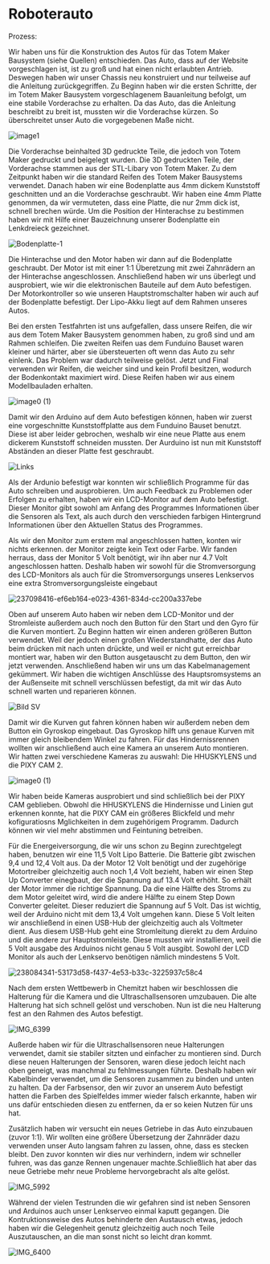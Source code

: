 Roboterauto
====


Prozess:

Wir haben uns für die Konstruktion des Autos für das Totem Maker Bausystem (siehe Quellen) entschieden. Das Auto, dass auf der Website vorgeschlagen ist, ist zu groß und hat einen nicht erlaubten Antrieb. Deswegen haben wir unser Chassis neu konstruiert und nur teilweise auf die Anleitung zurückgegriffen.
Zu Beginn haben wir die ersten Schritte, der im Totem Maker Bausystem vorgeschlagenem Bauanleitung befolgt, um eine stabile Vorderachse zu erhalten.
Da das Auto, das die Anleitung beschreibt zu breit ist, mussten wir die Vorderachse kürzen. So überschreitet unser Auto die vorgegebenen Maße nicht.


![image1](https://github.com/biswro2023/smartiecar/assets/131591590/8c653eb3-eba5-4a73-b68e-20d79b029bfa)


Die Vorderachse beinhalted 3D gedruckte Teile, die jedoch von Totem Maker gedruckt und beigelegt wurden.
Die 3D gedruckten Teile, der Vorderachse stammen aus der STL-Libary von Totem Maker.
Zu dem Zeitpunkt haben wir die standard Reifen des Totem Maker Bausystems verwendet. 
Danach haben wir eine Bodenplatte aus 4mm dickem Kunststoff geschnitten und an die Vorderachse geschraubt.
Wir haben eine 4mm Platte genommen, da wir vermuteten, dass eine Platte, die nur 2mm dick ist, schnell brechen würde.
Um die Position der Hinterachse zu bestimmen haben wir mit Hilfe einer Bauzeichnung  unserer Bodenplatte ein Lenkdreieck gezeichnet.


![Bodenplatte-1](https://user-images.githubusercontent.com/131177565/235682426-33cb649e-8ef1-453e-b3f9-9b506c7610f3.png)


Die Hinterachse und den Motor haben wir dann auf die Bodenplatte geschraubt.
Der Motor ist mit einer 1:1 Überetzung mit zwei Zahnrädern an der Hinterachse angeschlossen.
Anschließend haben wir uns überlegt und ausprobiert, wie wir die elektronischen Bauteile auf dem Auto befestigen. 
Der Motorkontroller so wie unseren Hauptstromschalter haben wir auch auf der Bodenplatte befestigt. 
Der Lipo-Akku liegt auf dem Rahmen unseres Autos.

Bei den ersten Testfahrten ist uns aufgefallen, dass unsere Reifen, die wir aus dem Totem Maker Bausystem genommen haben, zu groß sind und am 
Rahmen schleifen. Die zweiten Reifen uas dem Funduino Bauset waren kleiner und härter, aber sie übersteuerten oft wenn das Auto zu sehr einlenk.
Das Problem war dadurch teilweise gelöst.
Jetzt und Final verwenden wir Reifen, die weicher sind und kein Profil besitzen, wodurch der Bodenkontakt maximiert wird.
Diese Reifen haben wir aus einem Modellbauladen erhalten.


![image0 (1)](https://github.com/biswro2023/smartiecar/assets/131177565/c86c0d01-40ef-4458-8a59-f7c86a03f72b)


Damit wir den Arduino auf dem Auto befestigen können, haben wir zuerst eine vorgeschnitte Kunststoffplatte aus dem Funduino Bauset benutzt. 
Diese ist aber leider gebrochen, weshalb wir eine neue Platte aus enem dickerem Kunststoff schneiden mussten.
Der Aurduino ist nun mit Kunststoff Abständen an dieser Platte fest geschraubt.


![Links](https://github.com/biswro2023/smartiecar/assets/131177565/8c6c1879-a27a-4534-aaba-69cf2ef00b81)


Als der Ardunio befestigt war konnten wir schließlich Programme für das Auto schreiben und ausprobieren.
Um auch Feedback zu Problemen oder Erfolgen zu erhalten, haben wir ein LCD-Monitor auf dem Auto befestigt.
Dieser Monitor gibt sowohl am Anfang des Programmes Informationen über die Sensoren als Text, als auch durch den verschieden farbigen Hintergrund Informationen über den Aktuellen Status des Programmes.

Als wir den Monitor zum erstem mal angeschlossen hatten, konten wir nichts erkennen. der Monitor zeigte kein Text oder Farbe.
Wir fanden herraus, dass der Monitor 5 Volt benötigt, wir ihn aber nur 4.7 Volt angeschlossen hatten.
Deshalb haben wir sowohl für die Stromversorgung des LCD-Monitors als auch für die Stromversorgungs unseres Lenkservos eine extra Stromversorgungsleiste eingebaut


![237098416-ef6eb164-e023-4361-834d-cc200a337ebe](https://github.com/biswro2023/smartiecar/assets/131591590/9290e95d-9778-4164-b21f-74ed072e3c0a)


Oben auf unserem Auto haben wir neben dem LCD-Monitor und der Stromleiste außerdem auch noch den Button für den Start und den Gyro für die Kurven montiert.
Zu Beginn hatten wir einen anderen größeren Button verwendet. Weil der jedoch einen großen Wiederstandhatte, der das Auto beim drücken mit nach unten drückte, und weil er nicht gut erreichbar montiert war,
haben wir den Button ausgetauscht zu dem Button, den wir jetzt verwenden.
Anschließend haben wir uns um das Kabelmanagement gekümmert. Wir haben die wichtigen Anschlüsse des Hauptsromsystems an der Außenseite mit schnell verschlüssen befestigt, da mit wir das Auto schnell warten 
und reparieren können.


![Bild SV](https://github.com/biswro2023/smartiecar/assets/131177565/a73ba44c-52b8-4dde-ab65-c6c7560cb832)


Damit wir die Kurven gut fahren können haben wir außerdem neben dem Button ein Gyroskop eingebaut.
Das Gyroskop hilft uns genaue Kurven mit immer gleich bleibendem Winkel zu fahren.
Für das Hindernissrennen wollten wir anschließend auch eine Kamera an unserem Auto montieren.
Wir hatten zwei verschiedene Kameras zu auswahl: Die HHUSKYLENS und die PIXY CAM 2.

![image0 (1)](https://github.com/biswro2023/smartiecar/assets/131177565/883c4d95-4bc7-4951-97ae-d3c51a035d14)

Wir haben beide Kameras ausprobiert und sind schließlich bei der PIXY CAM geblieben.
Obwohl die HHUSKYLENS die Hindernisse und Linien gut erkennen konnte, hat die PIXY CAM ein größeres Blickfeld und mehr kofiguratiosns Mglichkeiten in dem zugehörigem Programm. Dadurch können wir viel mehr abstimmen und Feintuning betreiben.

Für die Energeiversorgung, die wir uns schon zu Beginn zurechtgelegt haben, benutzen wir eine 11,5 Volt Lipo Batterie.
Die Batterie gibt zwischen 9,4 und 12,4 Volt aus. Da der Motor 12 Volt benötigt und der zugehörige Motortreiber gleichzeitig auch noch 1,4 Volt bezieht, haben wir einen Step Up Converter einegbaut, der die Spannung auf 13.4 Volt erhöht.
So erhält der Motor immer die richtige Spannung. Da die eine Hälfte des Stroms zu dem Motor geleitet wird, wird die andere Hälfte zu einem Step Down Converter geleitet. Dieser reduziert die Spannung auf 5 Volt. Das ist wichtig, weil der Arduino nicht mit dem 13,4 Volt umgehen kann.
Diese 5 Volt leiten wir anschließend in einen USB-Hub der gleichzeitig auch als Voltmeter dient.
Aus diesem USB-Hub geht eine Stromleitung dierekt zu dem Arduino und die andere zur Hauptstromleiste. Diese mussten wir installieren, weil 
die 5 Volt ausgabe des Arduinos nicht genau 5 Volt ausgibt. Sowohl der LCD Monitor als auch der Lenkservo benötigen nämlich mindestens 5 Volt.


![238084341-53173d58-f437-4e53-b33c-3225937c58c4](https://github.com/biswro2023/smartiecar/assets/131591590/da4db8a2-8d09-4db8-a71d-653b116fd0f1)


Nach dem ersten Wettbewerb in Chemitzt haben wir beschlossen die Halterung für die Kamera und die Ultraschallsensoren umzubauen.
Die alte Halterung hat sich schnell gelöst und verschoben. Nun ist die neu Halterung fest an den Rahmen des Autos befestigt.


![IMG_6399](https://github.com/biswro2023/smartiecar/assets/131177565/b6915354-6bd5-4f34-a280-85a809945a8f)


Außerde haben wir für die Ultraschallsensoren neue Halterungen verwendet, damit sie stabiler sitzten und einfacher zu montieren sind.
Durch diese neuen Halterungen der Sensoren, waren diese jedoch leicht nach oben geneigt, was manchmal zu fehlmessungen führte.
Deshalb haben wir Kabelbinder verwendet, um die Sensoren zusammen zu binden und unten zu halten.
Da der Farbsensor, den wir zuvor an unserem Auto befestigt hatten die Farben des Spielfeldes immer wieder falsch erkannte,
haben wir uns dafür entschieden diesen zu entfernen, da er so keien Nutzen für uns hat.

Zusätzlich haben wir versucht ein neues Getriebe in das Auto einzubauen (zuvor 1:1). Wir wollten eine größere Übersetzung der Zahnräder dazu verwenden
unser Auto langsam fahren zu lassen, ohne, dass es stecken bleibt. Den zuvor konnten wir dies nur verhindern, indem wir schneller fuhren,
was das ganze Rennen ungenauer machte.Schließlich hat aber das neue Getriebe mehr neue Probleme hervorgebracht als alte gelöst.


![IMG_5992](https://github.com/biswro2023/smartiecar/assets/131177565/e34ba7ce-fe0b-46ae-a5f0-6f5dfa4a5b01)


Während der vielen Testrunden die wir gefahren sind ist neben Sensoren und Arduinos auch unser Lenkserveo einmal kaputt gegangen.
Die Kontruktionsweise des Autos behinderte den Austausch etwas, jedoch haben wir die Gelegenheit genutz gleichzeitig auch noch Teile Auszutauschen, an
die man sonst nicht so leicht dran kommt.


![IMG_6400](https://github.com/biswro2023/smartiecar/assets/131177565/e23a8204-81a6-4e5f-acc2-7981690d5138)




